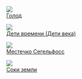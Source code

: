 ![](/books/prose_classic/Кнут%20Гамсун/Голод.jpg)  
[Голод](/books/prose_classic/Кнут%20Гамсун/Голод)

![](/books/prose_classic/Кнут%20Гамсун/Дети%20времени%20(Дети%20века).jpg)  
[Дети времени (Дети века)](/books/prose_classic/Кнут%20Гамсун/Дети%20времени%20(Дети%20века))

![](/books/prose_classic/Кнут%20Гамсун/Местечко%20Сегельфосс.jpg)  
[Местечко Сегельфосс](/books/prose_classic/Кнут%20Гамсун/Местечко%20Сегельфосс)

![](/books/prose_classic/Кнут%20Гамсун/Соки%20земли.jpg)  
[Соки земли](/books/prose_classic/Кнут%20Гамсун/Соки%20земли)

